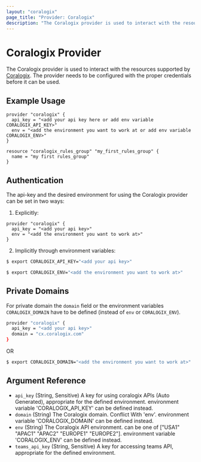 ```yaml
---
layout: "coralogix"
page_title: "Provider: Coralogix"
description: "The Coralogix provider is used to interact with the resources supported by Coralogix. The provider needs to be configured with the proper credentials before it can be used."
---
```


# Coralogix Provider

The Coralogix provider is used to interact with the resources supported by [Coralogix](https://coralogix.com/). The provider needs to be configured with the proper credentials before it can be used.

## Example Usage

```hcl
provider "coralogix" {
  api_key = "<add your api key here or add env variable CORALOGIX_API_KEY>"
  env = "<add the environment you want to work at or add env variable CORALOGIX_ENV>"
}

resource "coralogix_rules_group" "my_first_rules_group" {
  name = "my first rules_group"
}
```

<!-- schema generated by tfplugindocs -->

## Authentication
The api-key and the desired environment for using the Coralogix provider can be set in two ways:

1. Explicitly: 
```hcl
provider "coralogix" {
  api_key = "<add your api key>"
  env = "<add the environment you want to work at>"
}
```
2. Implicitly through environment variables:
```sh
$ export CORALOGIX_API_KEY="<add your api key>"
```

```sh
$ export CORALOGIX_ENV="<add the environment you want to work at>" 
```  

## Private Domains
For private domain the `domain` field or the environment variables `CORALOGIX_DOMAIN` have to be defined (instead of `env` or `CORALOGIX_ENV`).

```sh
provider "coralogix" {
  api_key = "<add your api key>"
  domain = "cx.coralogix.com"
}
```
OR

```sh
$ export CORALOGIX_DOMAIN="<add the environment you want to work at>" 
```

## Argument Reference
- `api_key` (String, Sensitive) A key for using coralogix APIs (Auto Generated), appropriate for the defined environment. environment variable 'CORALOGIX_API_KEY' can be defined instead.
- `domain` (String) The Coralogix domain. Conflict With 'env'. environment variable 'CORALOGIX_DOMAIN' can be defined instead.
- `env` (String) The Coralogix API environment. can be one of ["USA1" "APAC1" "APAC2" "EUROPE1" "EUROPE2"]. environment variable 'CORALOGIX_ENV' can be defined instead.
- `teams_api_key` (String, Sensitive) A key for accessing teams API, appropriate for the defined environment.
